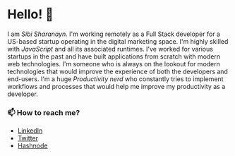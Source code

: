 # Hello! 👋

I am _Sibi Sharanayn_. I'm working remotely as a Full Stack developer for a US-based startup operating in the digital marketing space. I'm highly skilled with _JavaScript_ and all its associated runtimes. I've worked for various startups in the past and have built applications from scratch with modern web technologies. I'm someone who is always on the lookout for modern technologies that would improve the experience of both the developers and end-users. I'm a huge _Productivity nerd_ who constantly tries to implement workflows and processes that would help me improve my productivity as a developer.


### 📫 How to reach me?
- [LinkedIn](https://www.linkedin.com/in/sibi-sharanyan/) 
- [Twitter](https://twitter.com/sibi_sharanyan) 
- [Hashnode](https://sibi-sharanyan.hashnode.dev/)


